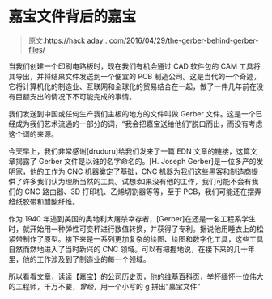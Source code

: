 # 嘉宝文件背后的嘉宝

> 原文:[https://hack aday . com/2016/04/29/the-gerber-behind-gerber-files/](https://hackaday.com/2016/04/29/the-gerber-behind-gerber-files/)

当我们创建一个印刷电路板时，现在我们有机会通过 CAD 软件包的 CAM 工具将其导出，并将结果文件发送到一个便宜的 PCB 制造公司。这是当代的一个奇迹，它将计算机化的制造业、互联网和全球化的贸易结合在一起，做了一件几年前在没有巨额支出的情况下不可能完成的事情。

我们发送到中国或任何生产我们主板的地方的文件叫做 Gerber 文件。这是一个已经成为我们艺术流通的一部分的词，“我会把嘉宝送给他们”脱口而出，而没有考虑这个词的来源。

今天早上，我们非常感谢[druduru]给我们发来了一篇 EDN 文章的链接，这篇文章揭露了 Gerber 文件是以谁的名字命名的。[H. Joseph Gerber]是一位多产的发明家，他的工作为 CNC 机器奠定了基础，CNC 机器为我们这些黑客和制造商提供了许多我们认为理所当然的工具。试想:如果没有他的工作，我们可能不会有我们的 CNC 路由器、3D 打印机、乙烯切割器等等，至于 PCB，我们可能还在摆弄绉纸胶带和醋酸纤维。

作为 1940 年逃到美国的奥地利大屠杀幸存者，[Gerber]在还是一名工程系学生时，就开始用一种弹性可变秤进行数值转换，并获得了专利。据说他用睡衣上的松紧带制作了原型。接下来是一系列更加复杂的绘图、绘图和数字化工具，这些工具自然而然地进入了当时新兴的 CNC 领域。可以有把握地说，在接下来的几十年里，他的工作涉及到了制造业的每一个领域。

所以看看文章，读读【嘉宝】的[公司历史页](http://www.gerbertechnology.com/about/history/)，他的[维基百科页](https://en.wikipedia.org/wiki/Joseph_Gerber)，举杯缅怀一位伟大的工程师，千万不要，*曾经*，用一个小写的 g 拼出“嘉宝文件”